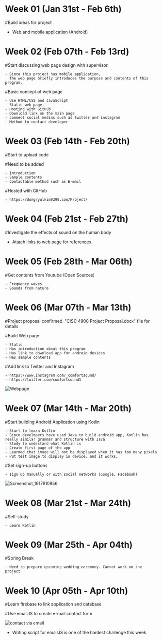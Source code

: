 # Week 01 (Jan 31st - Feb 6th)

  #Build ideas for project
  
   - Web and mobile application (Android)
  
# Week 02 (Feb 07th - Feb 13rd)

  #Start discussing web page design with supervisor.
   
    - Since this project has mobile application, 
      The web page briefly introduces the purpose and contents of this program.
    
  #Basic concept of web page
   
    - Use HTML/CSS and JavaScript
    - Static web page
    - Hosting with GitHub
    - Download link on the main page
    - connect social medias such as twitter and instagram
    - Method to contact developer
  
# Week 03 (Feb 14th - Feb 20th)

  #Start to upload code
  
  #Need to be added
  
    - Introduction
    - Sample contents
    - Contactable method such as E-mail
    
   #Hosted with GitHub
   
    - https://dongryulkim9299.com/Project/

# Week 04 (Feb 21st - Feb 27th)
  
  #Investigate the effects of sound on the human body
   - Attach links to web page for references.

# Week 05 (Feb 28th - Mar 06th)

  #Get contents from Youtube (Open Sources)
  
    - Frequency waves
    - Sounds from nature
  
# Week 06 (Mar 07th - Mar 13th)

  #Project proposal confirmed. "CISC 4900 Project Proposal.docx" file for details
    
  #Build Web page
  
    - Static
    - Has introduction about this program
    - Has link to download app for android devices
    - Has sample contents
    
   #Add link to Twitter and Instagram
   
    - https://www.instagram.com/_comfortsound/
    - https://twitter.com/comfortsound1
  
   ![Webpage](https://user-images.githubusercontent.com/70281650/114076734-022c8600-9875-11eb-9119-e51c5011c668.PNG)
  
# Week 07 (Mar 14th - Mar 20th)

   #Start building Android Application using Kotlin
   
    - Start to learn Kotlin
    - Since developers have used Java to build android app, Kotlin has really similar grammar and structure with Java
    - Study to undestand what Kotlin is
    - Create first page of the app
    - Learned that image will not be displayed when it has too many pixels
    - Put test image to display in device. and it works.
  
   #Set sign-up buttons 
    
    - sign up manually or with social networks (Google, Facebook)
  
   ![Screenshot_1617910956](https://user-images.githubusercontent.com/70281650/114086797-11b1cc00-9881-11eb-8f6b-eb48a7c62f2c.png)


# Week 08 (Mar 21st - Mar 24th)

  #Self-study
  
    - Learn Kotlin
    

# Week 09 (Mar 25th - Apr 04th)
  
  #Spring Break
  
    - Need to prepare upcoming wedding ceremony. Cannot work on the project
  
# Week 10 (Apr 05th - Apr 10th)

  #Learn firebase to link application and database
  
  #Use emailJS to create e-mail contact form
  
  ![contact via email](https://user-images.githubusercontent.com/70281650/114085297-2e4d0480-987f-11eb-8c78-b1d2fcc81358.PNG)
   - Writing script for emailJS is one of the hardest challenge this week











  
